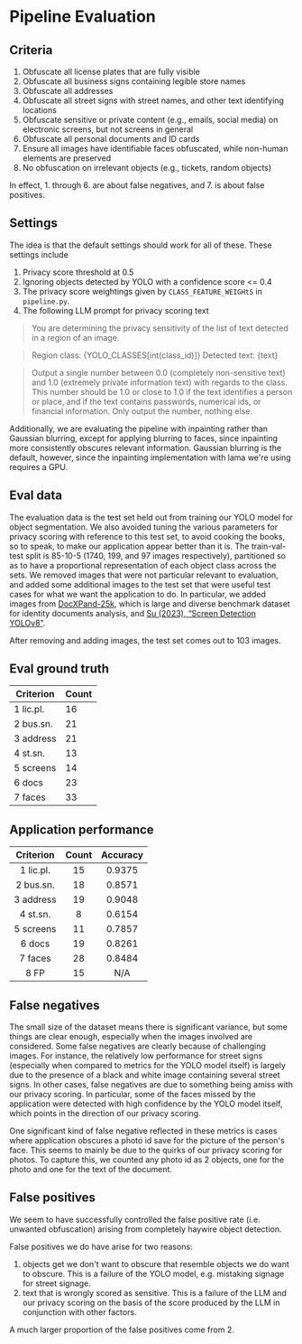 # Pipeline Evaluation

## Criteria

1. Obfuscate all license plates that are fully visible
2. Obfuscate all business signs containing legible store names
3. Obfuscate all addresses
4. Obfuscate all street signs with street names, and other text identifying locations
5. Obfuscate sensitive or private content (e.g., emails, social media) on electronic screens,
   but not screens in general
6. Obfuscate all personal documents and ID cards
7. Ensure all images have identifiable faces obfuscated, while non-human elements are preserved
8. No obfuscation on irrelevant objects (e.g., tickets, random objects)

In effect, 1. through 6. are about false negatives, and 7. is about false positives.

## Settings

The idea is that the default settings should work for all of these. These settings include

1. Privacy score threshold at 0.5
2. Ignoring objects detected by YOLO with a confidence score <= 0.4
3. The privacy score weightings given by `CLASS_FEATURE_WEIGHtS` in `pipeline.py`.
4. The following LLM prompt for privacy scoring text

> You are determining the privacy sensitivity of the list
> of text detected in a region of an image.

> Region class: {YOLO_CLASSES[int(class_id)]}
> Detected text: {text}

> Output a single number between 0.0 (completely non-sensitive text) and 1.0 (extremely private information text)
> with regards to the class.
> This number should be 1.0 or close to 1.0 if the text identifies a person or place,
> and if the text contains passwords, numerical ids, or financial information.
> Only output the number, nothing else.

Additionally, we are evaluating the pipeline with inpainting rather than Gaussian blurring,
except for applying blurring to faces, since inpainting more consistently obscures relevant information.
Gaussian blurring is the default, however, since the inpainting implementation with lama we're using
requires a GPU.

## Eval data

The evaluation data is the test set held out from training our YOLO model for object segmentation.
We also avoided tuning the various parameters for privacy scoring with reference to this test set,
to avoid cooking the books, so to speak, to make our application appear better than it is.
The train-val-test split is 85-10-5 (1740, 199, and 97 images respectively),
partitioned so as to have a proportional representation of each object class across the sets.
We removed images that were not particular relevant to evaluation,
and added some additional images to the test set
that were useful test cases for what we want the application to do.
In particular, we added images from
[DocXPand-25k](https://arxiv.org/html/2407.20662v1#S3),
which is large and diverse benchmark dataset for identity documents analysis,
and [Su (2023), “Screen Detection YOLOv8”](https://data.mendeley.com/datasets/kp89xh68p2/1).

After removing and adding images, the test set comes out to 103 images.

## Eval ground truth

| Criterion | Count |
| --------- | ----- |
| 1 lic.pl. | 16    |
| 2 bus.sn. | 21    |
| 3 address | 21    |
| 4 st.sn.  | 13    |
| 5 screens | 14    |
| 6 docs    | 23    |
| 7 faces   | 33    |

## Application performance

| Criterion | Count | Accuracy |
| :-------: | :---: | :------: |
| 1 lic.pl. |  15   |  0.9375  |
| 2 bus.sn. |  18   |  0.8571  |
| 3 address |  19   |  0.9048  |
| 4 st.sn.  |   8   |  0.6154  |
| 5 screens |  11   |  0.7857  |
|  6 docs   |  19   |  0.8261  |
|  7 faces  |  28   |  0.8484  |
|   8 FP    |  15   |   N/A    |

## False negatives

The small size of the dataset means there is significant variance, but some things
are clear enough, especially when the images involved are considered.
Some false negatives are clearly because of challenging images. For instance,
the relatively low performance for street signs (especially when compared to
metrics for the YOLO model itself) is largely due to the presence of a black
and white image containing several street signs.
In other cases, false negatives are due to something being amiss with our
privacy scoring. In particular, some of the faces missed by the application
were detected with high confidence by the YOLO model itself, which points
in the direction of our privacy scoring.

One significant kind of false negative reflected in these metrics
is cases where application obscures a photo id save for the picture
of the person's face. This seems to mainly be due to the quirks of our
privacy scoring for photos. To capture this, we counted any photo id as 2 objects,
one for the photo and one for the text of the document.

## False positives

We seem to have successfully controlled the false positive rate
(i.e. unwanted obfuscation) arising from completely haywire object detection.

False positives we do have arise for two reasons:

1. objects get we don't want to obscure that resemble objects we do want to obscure.
   This is a failure of the YOLO model, e.g. mistaking signage for street signage.
2. text that is wrongly scored as sensitive. This is a failure of the LLM and
   our privacy scoring on the basis of the score produced by the LLM in conjunction
   with other factors.

A much larger proportion of the false positives come from 2.
